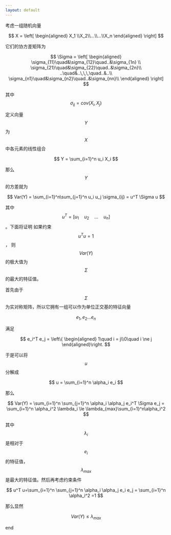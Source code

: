 ```yaml
---
layout: default
---
```


考虑一组随机向量

$$
X = \left[
\begin{aligned}
X_1 \\X_2\\...\\...\\X_n
\end{aligned}
\right]
$$

它们的协方差矩阵为

$$
\Sigma = \left[
\begin{aligned}
\sigma_{11}\quad&\sigma_{12}\quad..&\sigma_{1n} \\
\sigma_{21}\quad&\sigma_{22}\quad..&\sigma_{2n}\\
..\quad&..\,\,\,\quad..&..\\
\sigma_{n1}\quad&\sigma_{n2}\quad..&\sigma_{nn}\\
\end{aligned}
\right]
$$

其中 $$\sigma_{ij} = cov(X_i,X_j)$$

定义向量 $$Y$$ 为 $$X$$ 中各元素的线性组合

$$
Y = \sum_{i=1}^n u_i X_i
$$

那么 $$Y$$ 的方差就为

$$
Var(Y) = \sum_{i=1}^n\sum_{j=1}^n u_i u_j \sigma_{ij} = u^T \Sigma u
$$

其中 $$u^T = [u_1 \quad u_2 \quad ... \quad u_n]$$。下面将证明 如果约束 $$u^Tu=1$$， 则$$Var(Y)$$ 的极大值为 $$\Sigma$$ 的最大的特征值。

首先由于 $$\Sigma$$ 为实对称矩阵，所以它拥有一组可以作为单位正交基的特征向量

$$e_1,e_2...e_n$$

满足

$$
e_i^T e_j = \left\{
\begin{aligned}
  1\quad i = j\\0\quad i \ne  j
\end{aligned}\right.
$$

于是可以将 $$u$$ 分解成

$$
u = \sum_{i=1}^n \alpha_i e_i
$$

那么

$$
Var(Y) = \sum_{i=1}^n \sum_{j=1}^n \alpha_i \alpha_j e_i^T \Sigma e_j = \sum_{i=1}^n \alpha_i^2 \lambda_i \le \lambda_{max}\sum_{i=1}^n\alpha_i^2
$$

其中 $$\lambda_i$$ 是相对于 $$e_i$$ 的特征值，$$\lambda_{max}$$ 是最大的特征值。然后再考虑约束条件

$$
u^T u=\sum_{i=1}^n \sum_{j=1}^n \alpha_i \alpha_j e_i e_j = \sum_{i=1}^n \alpha_i^2 =1
$$

那么显然

$$
Var(Y) \le \lambda_{max}
$$









end
